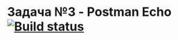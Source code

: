 # Задача №3 - Postman Echo [![Build status](https://ci.appveyor.com/api/projects/status/okq4k915ut7x486d?svg=true)](https://ci.appveyor.com/project/RsnGrgrn/postmanecho)
